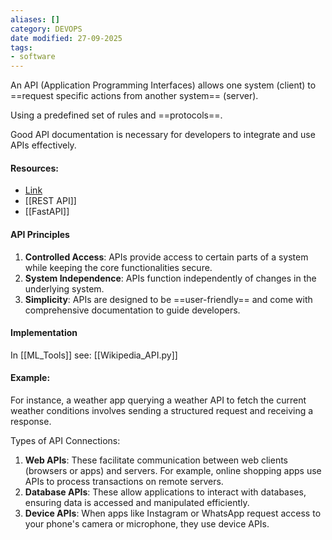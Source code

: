 ```yaml
---
aliases: []
category: DEVOPS
date modified: 27-09-2025
tags:
- software
---
```

An API (Application Programming Interfaces) allows one system (client) to ==request specific actions from another system== (server).

Using a predefined set of rules and ==protocols==. 

Good API documentation is necessary for developers to integrate and use APIs effectively.
#### Resources:
- [Link](https://www.youtube.com/watch?v=yBZO5Rb4ibo)
- [[REST API]]
- [[FastAPI]]
#### API Principles

1. **Controlled Access**: APIs provide access to certain parts of a system while keeping the core functionalities secure.
2. **System Independence**: APIs function independently of changes in the underlying system.
3. **Simplicity**: APIs are designed to be ==user-friendly== and come with comprehensive documentation to guide developers.
#### Implementation

In [[ML_Tools]] see: [[Wikipedia_API.py]]

#### Example:

For instance, a weather app querying a weather API to fetch the current weather conditions involves sending a structured request and receiving a response.

Types of API Connections:
1. **Web APIs**: These facilitate communication between web clients (browsers or apps) and servers. For example, online shopping apps use APIs to process transactions on remote servers.
2. **Database APIs**: These allow applications to interact with databases, ensuring data is accessed and manipulated efficiently.
3. **Device APIs**: When apps like Instagram or WhatsApp request access to your phone's camera or microphone, they use device APIs.